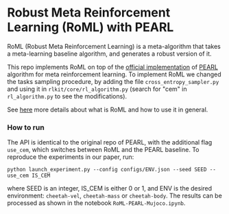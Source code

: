 # Robust Meta Reinforcement Learning (RoML) with PEARL

RoML (Robust Meta Reinforcement Learning) is a meta-algorithm that takes a meta-learning baseline algorithm, and generates a robust version of it.

This repo implements RoML on top of the [official implementation](https://github.com/katerakelly/oyster) of [PEARL](https://arxiv.org/abs/1903.08254) algorithm for meta reinforcement learning.
To implement RoML we changed the tasks sampling procedure, by adding the file `cross_entropy_sampler.py` and using it in `rlkit/core/rl_algorithm.py` (search for "cem" in `rl_algorithm.py` to see the modifications).

See [here](https://github.com/ido90/RobustMetaRL) more details about what is RoML and how to use it in general.

### How to run

The API is identical to the original repo of PEARL, with the additional flag `use_cem`, which switches between RoML and the PEARL baseline.
To reproduce the experiments in our paper, run:

```python launch_experiment.py --config configs/ENV.json --seed SEED --use_cem IS_CEM```

where SEED is an integer, IS_CEM is either 0 or 1, and ENV is the desired environment: `cheetah-vel`, `cheetah-mass` or `cheetah-body`.
The results can be processed as shown in the notebook `RoML-PEARL-Mujoco.ipynb`.
